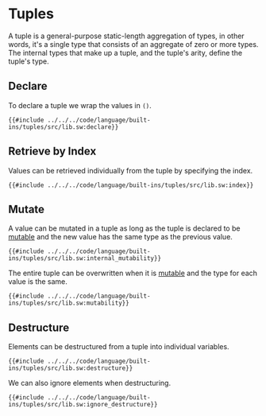 # Tuples

A tuple is a general-purpose static-length aggregation of types, in other words, it's a single type that consists of an aggregate of zero or more types. The internal types that make up a tuple, and the tuple's arity, define the tuple's type.

## Declare

To declare a tuple we wrap the values in `()`.

```sway
{{#include ../../../code/language/built-ins/tuples/src/lib.sw:declare}}
```

## Retrieve by Index

Values can be retrieved individually from the tuple by specifying the index.

```sway
{{#include ../../../code/language/built-ins/tuples/src/lib.sw:index}}
```

## Mutate

A value can be mutated in a tuple as long as the tuple is declared to be [mutable](../variables/index.md) and the new value has the same type as the previous value.

```sway
{{#include ../../../code/language/built-ins/tuples/src/lib.sw:internal_mutability}}
```

The entire tuple can be overwritten when it is [mutable](../variables/index.md) and the type for each value is the same.

```sway
{{#include ../../../code/language/built-ins/tuples/src/lib.sw:mutability}}
```

## Destructure

Elements can be destructured from a tuple into individual variables.

```sway
{{#include ../../../code/language/built-ins/tuples/src/lib.sw:destructure}}
```

We can also ignore elements when destructuring.

```sway
{{#include ../../../code/language/built-ins/tuples/src/lib.sw:ignore_destructure}}
```

